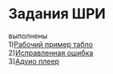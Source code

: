 # Задания ШРИ
выполнены <br />
1)<a href="http://htmlpreview.github.io/?https://github.com/knyazsergei/shri/blob/master/task1/index.html">Рабочий пример табло</a><br />
2)<a href="http://htmlpreview.github.io/?https://github.com/knyazsergei/shri/blob/master/task2/index.html">Исправленная ошибка</a><br />
3)<a href="http://htmlpreview.github.io/?https://github.com/knyazsergei/shri/blob/master/task3/index.html">Адуио плеер</a>
